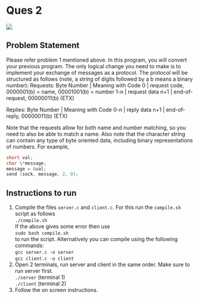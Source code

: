 # Ques 2

![](https://img.shields.io/badge/Language-C-orange.svg)

## Problem Statement

Please refer problem 1 mentioned above. In this program, you will convert your
previous program. The only logical change you need to make is to implement your
exchange of messages as a protocol. The protocol will be structured as follows (note,
a string of digits followed by a b means a binary number):
Requests:
Byte Number | Meaning with Code
0 | request code, 0000001(b) = name, 00001001(b) = number
1-n | request data
n+1 | end-of-request, 00000011(b) (ETX)

Replies:
Byte Number | Meaning with Code
0-n | reply data
n+1 | end-of-reply, 00000011(b) (ETX)

Note that the requests allow for both name and number matching, so you need to also
be able to match a name. Also note that the character string can contain any type of
byte oriented data, including binary representations of numbers. For example,

```c
short val;
char \*message;
message = &val;
send (sock, message, 2, 0);
```

## Instructions to run

1. Compile the files `server.c` and `client.c`. For this run the `compile.sh` script as follows  
   `./compile.sh`  
   If the above gives some error then use  
   `sudo bash compile.sh`  
   to run the script.
   Alternatively you can compile using the following commands:  
   `gcc server.c -o server`  
   `gcc client.c -o client`
2. Open 2 terminals, run server and client in the same order. Make sure to run server first.  
   `./server` (terminal 1)  
   `./client` (terminal 2)
3. Follow the on screen instructions.
